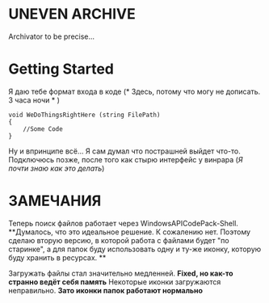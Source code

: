 # UNEVEN ARCHIVE
Archivator to be precise... 

# Getting Started

Я даю тебе формат входа в коде (* Здесь, потому что могу не дописать. 3 часа ночи * )

```
void WeDoThingsRightHere (string FilePath)
{
	//Some Code
}
```
Ну и впринципе всё... Я сам думал что пострашней выйдет что-то. Подключюсь позже, после того как стырю интерфейс у винрара (*Я почти знаю как это делать*)

# ЗАМЕЧАНИЯ

Теперь поиск файлов работает через WindowsAPICodePack-Shell. 
**Думалось, что это идеальное решение. К сожалению нет. Поэтому сделаю вторую версию, в которой работа с файлами будет "по старинке",
а для папок буду использовать одну и ту-же иконку, которую буду хранить в ресурсах. **

Загружать файлы стал значительно медленней. **Fixed, но как-то странно ведёт себя память**
Некоторые иконки загружаются неправильно. **Зато иконки папок работают нормально**

